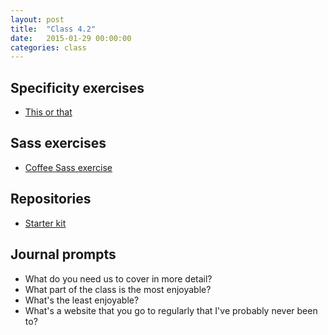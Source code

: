```yaml
---
layout: post
title:  "Class 4.2"
date:   2015-01-29 00:00:00
categories: class
---
```


## Specificity exercises

* [This or that](http://jsbin.com/teqeku/1/edit)

## Sass exercises

* [Coffee Sass exercise](https://github.com/tsl-html-css/Coffee/tree/sass-practice)

## Repositories

* [Starter kit](https://github.com/tsl-html-css/scaffold)

## Journal prompts

* What do you need us to cover in more detail?
* What part of the class is the most enjoyable?
* What's the least enjoyable?
* What's a website that you go to regularly that I've probably never been to?
